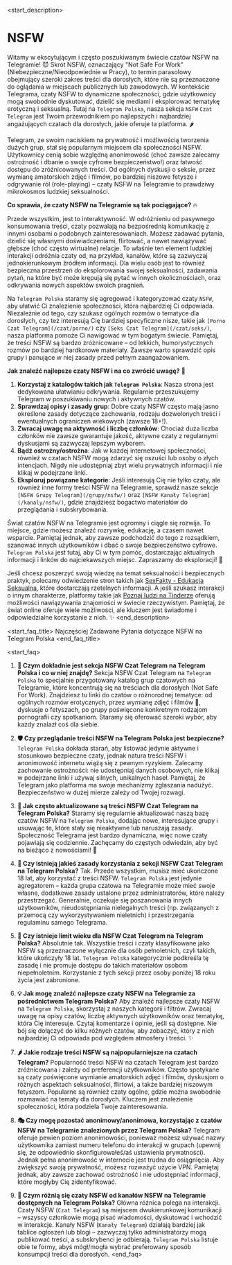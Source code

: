 <start_description>
# NSFW

Witamy w ekscytującym i często poszukiwanym świecie czatów NSFW na Telegramie! 😈 Skrót NSFW, oznaczający "Not Safe For Work" (Niebezpieczne/Nieodpowiednie w Pracy), to termin parasolowy obejmujący szeroki zakres treści dla dorosłych, które nie są przeznaczone do oglądania w miejscach publicznych lub zawodowych. W kontekście Telegrama, czaty NSFW to dynamiczne społeczności, gdzie użytkownicy mogą swobodnie dyskutować, dzielić się mediami i eksplorować tematykę erotyczną i seksualną. Tutaj na `Telegram Polska`, nasza sekcja `NSFW` `Czat Telegram` jest Twoim przewodnikiem po najlepszych i najbardziej angażujących czatach dla dorosłych, jakie oferuje ta platforma. 🌶️

Telegram, ze swoim naciskiem na prywatność i możliwością tworzenia dużych grup, stał się popularnym miejscem dla społeczności NSFW. Użytkownicy cenią sobie względną anonimowość (choć zawsze zalecamy ostrożność i dbanie o swoje cyfrowe bezpieczeństwo!) oraz łatwość dostępu do zróżnicowanych treści. Od ogólnych dyskusji o seksie, przez wymianę amatorskich zdjęć i filmów, po bardziej niszowe fetysze i odgrywanie ról (role-playing) – czaty NSFW na Telegramie to prawdziwy mikrokosmos ludzkiej seksualności.

**Co sprawia, że czaty NSFW na Telegramie są tak pociągające?** 🔥

Przede wszystkim, jest to interaktywność. W odróżnieniu od pasywnego konsumowania treści, czaty pozwalają na bezpośrednią komunikację z innymi osobami o podobnych zainteresowaniach. Możesz zadawać pytania, dzielić się własnymi doświadczeniami, flirtować, a nawet nawiązywać głębsze (choć często wirtualne) relacje. To właśnie ten element ludzkiej interakcji odróżnia czaty od, na przykład, kanałów, które są zazwyczaj jednokierunkowym źródłem informacji. Dla wielu osób jest to również bezpieczna przestrzeń do eksplorowania swojej seksualności, zadawania pytań, na które być może krępują się pytać w innych okolicznościach, oraz odkrywania nowych aspektów swoich pragnień.

Na `Telegram Polska` staramy się agregować i kategoryzować czaty `NSFW`, aby ułatwić Ci znalezienie społeczności, która najbardziej Ci odpowiada. Niezależnie od tego, czy szukasz ogólnych rozmów o tematyce dla dorosłych, czy też interesują Cię bardziej specyficzne nisze, takie jak `[Porno Czat Telegram](/czat/porno/)` czy `[Seks Czat Telegram](/czat/seks/)`, nasza platforma pomoże Ci nawigować w tym bogatym świecie. Pamiętaj, że treści NSFW są bardzo zróżnicowane – od lekkich, humorystycznych rozmów po bardziej hardkorowe materiały. Zawsze warto sprawdzić opis grupy i panujące w niej zasady przed pełnym zaangażowaniem.

**Jak znaleźć najlepsze czaty NSFW i na co zwrócić uwagę?** 🧐

1.  **Korzystaj z katalogów takich jak `Telegram Polska`**: Nasza strona jest dedykowana ułatwianiu odkrywania. Regularnie przeszukujemy Telegram w poszukiwaniu nowych i aktywnych czatów.
2.  **Sprawdzaj opisy i zasady grup**: Dobre czaty NSFW często mają jasno określone zasady dotyczące zachowania, rodzaju dozwolonych treści i ewentualnych ograniczeń wiekowych (zawsze 18+!).
3.  **Zwracaj uwagę na aktywność i liczbę członków**: Chociaż duża liczba członków nie zawsze gwarantuje jakość, aktywne czaty z regularnymi dyskusjami są zazwyczaj lepszym wyborem.
4.  **Bądź ostrożny/ostrożna**: Jak w każdej internetowej społeczności, również w czatach NSFW mogą zdarzyć się oszuści lub osoby o złych intencjach. Nigdy nie udostępniaj zbyt wielu prywatnych informacji i nie klikaj w podejrzane linki.
5.  **Eksploruj powiązane kategorie**: Jeśli interesują Cię nie tylko czaty, ale również inne formy treści NSFW na Telegramie, sprawdź nasze sekcje `[NSFW Grupy Telegram](/grupy/nsfw/)` oraz `[NSFW Kanały Telegram](/kanaly/nsfw/)`, gdzie znajdziesz bogactwo materiałów do przeglądania i subskrybowania.

Świat czatów NSFW na Telegramie jest ogromny i ciągle się rozwija. To miejsce, gdzie możesz znaleźć rozrywkę, edukację, a czasem nawet wsparcie. Pamiętaj jednak, aby zawsze podchodzić do tego z rozsądkiem, szanować innych użytkowników i dbać o swoje bezpieczeństwo cyfrowe. `Telegram Polska` jest tutaj, aby Ci w tym pomóc, dostarczając aktualnych informacji i linków do najciekawszych miejsc. Zapraszamy do eksploracji! 🚀

Jeśli chcesz poszerzyć swoją wiedzę na temat seksualności i bezpiecznych praktyk, polecamy odwiedzenie stron takich jak [SexFakty - Edukacja Seksualna](https://www.sexfakty.pl/), które dostarczają rzetelnych informacji. A jeśli szukasz interakcji o innym charakterze, platformy takie jak [Poznaj ludzi na Tinderze](https://tinder.com) oferują możliwości nawiązywania znajomości w świecie rzeczywistym. Pamiętaj, że świat online oferuje wiele możliwości, ale kluczem jest świadome i odpowiedzialne korzystanie z nich. ✨
<end_description>

<start_faq_title>
Najczęściej Zadawane Pytania dotyczące NSFW na Telegram Polska
<end_faq_title>

<start_faq>
1. **🤔 Czym dokładnie jest sekcja NSFW Czat Telegram na Telegram Polska i co w niej znajdę?**
Sekcja NSFW Czat Telegram na `Telegram Polska` to specjalnie przygotowany katalog grup czatowych na Telegramie, które koncentrują się na treściach dla dorosłych (Not Safe For Work). Znajdziesz tu linki do czatów o różnorodnej tematyce: od ogólnych rozmów erotycznych, przez wymianę zdjęć i filmów 🔞, dyskusje o fetyszach, po grupy poświęcone konkretnym rodzajom pornografii czy spotkaniom. Staramy się oferować szeroki wybór, aby każdy znalazł coś dla siebie.

2. **🛡️ Czy przeglądanie treści NSFW na Telegram Polska jest bezpieczne?**
`Telegram Polska` dokłada starań, aby listować jedynie aktywne i stosunkowo bezpieczne czaty, jednak natura treści NSFW i anonimowość internetu wiążą się z pewnym ryzykiem. Zalecamy zachowanie ostrożności: nie udostępniaj danych osobowych, nie klikaj w podejrzane linki i używaj silnych, unikalnych haseł. Pamiętaj, że Telegram jako platforma ma swoje mechanizmy zgłaszania nadużyć. Bezpieczeństwo w dużej mierze zależy od Twojej rozwagi.

3. **🔄 Jak często aktualizowane są treści NSFW Czat Telegram na Telegram Polska?**
Staramy się regularnie aktualizować naszą bazę czatów NSFW na `Telegram Polska`, dodając nowe, interesujące grupy i usuwając te, które stały się nieaktywne lub naruszają zasady. Społeczność Telegrama jest bardzo dynamiczna, więc nowe czaty pojawiają się codziennie. Zachęcamy do częstych odwiedzin, aby być na bieżąco z nowościami! 🚀

4. **📜 Czy istnieją jakieś zasady korzystania z sekcji NSFW Czat Telegram na Telegram Polska?**
Tak. Przede wszystkim, musisz mieć ukończone 18 lat, aby korzystać z treści NSFW. `Telegram Polska` jest jedynie agregatorem – każda grupa czatowa na Telegramie może mieć swoje własne, dodatkowe zasady ustalone przez administratorów, które należy przestrzegać. Generalnie, oczekuje się poszanowania innych użytkowników, nieudostępniania nielegalnych treści (np. związanych z przemocą czy wykorzystywaniem nieletnich) i przestrzegania regulaminu samego Telegrama.

5. **🔞 Czy istnieje limit wieku dla NSFW Czat Telegram na Telegram Polska?**
Absolutnie tak. Wszystkie treści i czaty klasyfikowane jako NSFW są przeznaczone wyłącznie dla osób pełnoletnich, czyli takich, które ukończyły 18 lat. `Telegram Polska` kategorycznie podkreśla tę zasadę i nie promuje dostępu do takich materiałów osobom niepełnoletnim. Korzystanie z tych sekcji przez osoby poniżej 18 roku życia jest zabronione.

6. **💡 Jak mogę znaleźć najlepsze czaty NSFW na Telegramie za pośrednictwem Telegram Polska?**
Aby znaleźć najlepsze czaty NSFW na `Telegram Polska`, skorzystaj z naszych kategorii i filtrów. Zwracaj uwagę na opisy czatów, liczbę aktywnych użytkowników oraz tematykę, która Cię interesuje. Czytaj komentarze i opinie, jeśli są dostępne. Nie bój się dołączyć do kilku różnych czatów, aby zobaczyć, który z nich najbardziej Ci odpowiada pod względem atmosfery i treści. ✨

7. **🌶️ Jakie rodzaje treści NSFW są najpopularniejsze na czatach Telegram?**
Popularność treści NSFW na czatach Telegram jest bardzo zróżnicowana i zależy od preferencji użytkowników. Często spotykane są czaty poświęcone wymianie amatorskich zdjęć i filmów, dyskusjom o różnych aspektach seksualności, flirtowi, a także bardziej niszowym fetyszom. Popularne są również czaty ogólne, gdzie można swobodnie rozmawiać na tematy dla dorosłych. Kluczem jest znalezienie społeczności, która podziela Twoje zainteresowania.

8. **🎭 Czy mogę pozostać anonimowy/anonimowa, korzystając z czatów NSFW na Telegramie znalezionych przez Telegram Polska?**
Telegram oferuje pewien poziom anonimowości, ponieważ możesz używać nazwy użytkownika zamiast numeru telefonu do interakcji w grupach (upewnij się, że odpowiednio skonfigurowałeś/aś ustawienia prywatności). Jednak pełna anonimowość w internecie jest trudna do osiągnięcia. Aby zwiększyć swoją prywatność, możesz rozważyć użycie VPN. Pamiętaj jednak, aby zawsze zachować ostrożność i nie udostępniać informacji, które mogłyby Cię zidentyfikować.

9. **💬 Czym różnią się czaty NSFW od kanałów NSFW na Telegramie dostępnych na Telegram Polska?**
Główna różnica polega na interakcji. Czaty NSFW (`Czat Telegram`) są miejscem dwukierunkowej komunikacji – wszyscy członkowie mogą pisać wiadomości, dyskutować i wchodzić w interakcje. Kanały NSFW (`Kanały Telegram`) działają bardziej jak tablice ogłoszeń lub blogi – zazwyczaj tylko administratorzy mogą publikować treści, a subskrybenci je odbierają. `Telegram Polska` listuje obie te formy, abyś mógł/mogła wybrać preferowany sposób konsumpcji treści dla dorosłych.
<end_faq>